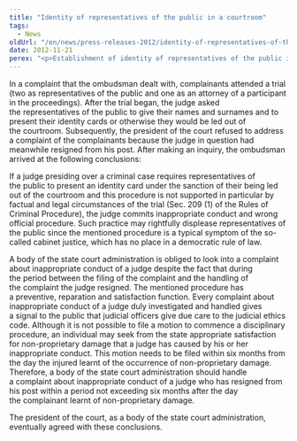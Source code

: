 ```yaml
---
title: "Identity of representatives of the public in a courtroom"
tags:
  - News
oldUrl: "/en/news/press-releases-2012/identity-of-representatives-of-the-public-in-a-courtroom/"
date: 2012-11-21
perex: "<p>Establishment of identity of representatives of the public in a courtroom as an incorrect official procedure pursuant to Act No. 82/1999 Coll.</p>"
---
```


<!-- imported from the old website -->

<p>In a complaint that the ombudsman dealt with, complainants attended a trial (two as representatives of the public and one as an attorney of a participant in the proceedings). After the trial began, the judge asked the representatives of the public to give their names and surnames and to present their identity cards or otherwise they would be led out of the courtroom. Subsequently, the president of the court refused to address a complaint of the complainants because the judge in question had meanwhile resigned from his post. After making an inquiry, the ombudsman arrived at the following conclusions: </p><p>If a judge presiding over a criminal case requires representatives of the public to present an identity card under the sanction of their being led out of the courtroom and this procedure is not supported in particular by factual and legal circumstances of the trial (Sec. 209 (1) of the Rules of Criminal Procedure), the judge commits inappropriate conduct and wrong official procedure. Such practice may rightfully displease representatives of the public since the mentioned procedure is a typical symptom of the so-called cabinet justice, which has no place in a democratic rule of law. </p><p>A body of the state court administration is obliged to look into a complaint about inappropriate conduct of a judge despite the fact that during the period between the filing of the complaint and the handling of the complaint the judge resigned. The mentioned procedure has a preventive, reparation and satisfaction function. Every complaint about inappropriate conduct of a judge duly investigated and handled gives a signal to the public that judicial officers give due care to the judicial ethics code. Although it is not possible to file a motion to commence a disciplinary procedure, an individual may seek from the state appropriate satisfaction for non-proprietary damage that a judge has caused by his or her inappropriate conduct. This motion needs to be filed within six months from the day the injured learnt of the occurrence of non-proprietary damage. Therefore, a body of the state court administration should handle a complaint about inappropriate conduct of a judge who has resigned from his post within a period not exceeding six months after the day the complainant learnt of non-proprietary damage.  </p>The president of the court, as a body of the state court administration, eventually agreed with these conclusions.

